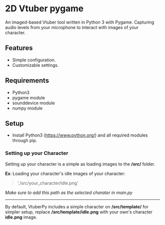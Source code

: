 # 2D Vtuber pygame

An imaged-based Vtuber tool written in Python 3 with Pygame.
Capturing audio levels from your microphone to interact with images of your character.

## Features

+ Simple configuration.
+ Customizable settings.

## Requirements

+ Python3
+ pygame module
+ sounddevice module
+ numpy module

## Setup
+ Install Python3 (https://www.python.org/) and all required modules through pip.

### Setting up your Character
Setting up your character is a simple as loading images to the **/src/** folder.

**Ex**: Loading your character's idle images of your character:
> './src/your_character/idle.png'

*Make sure to add this path as the selected charater in main.py*

---

By default, VtuberPy includes a simple character on **/src/template/**
for simpler setup, replace **/src/template/idle.png** with your own's character **idle.png** image.
